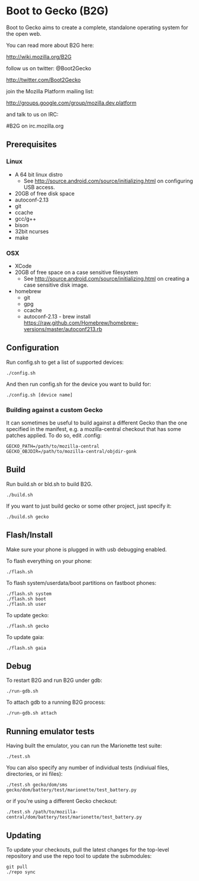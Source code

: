 # Boot to Gecko (B2G)

Boot to Gecko aims to create a complete, standalone operating system for the open web.

You can read more about B2G here:

  http://wiki.mozilla.org/B2G

follow us on twitter: @Boot2Gecko

  http://twitter.com/Boot2Gecko

join the Mozilla Platform mailing list:

  http://groups.google.com/group/mozilla.dev.platform

and talk to us on IRC:

  #B2G on irc.mozilla.org

## Prerequisites

### Linux

* A 64 bit linux distro
  * See http://source.android.com/source/initializing.html on configuring USB access.
* 20GB of free disk space
* autoconf-2.13
* git
* ccache
* gcc/g++
* bison
* 32bit ncurses
* make

### OSX

* XCode
* 20GB of free space on a case sensitive filesystem
  * See http://source.android.com/source/initializing.html on creating a case sensitive disk image.
* homebrew
  * git
  * gpg
  * ccache
  * autoconf-2.13 - brew install https://raw.github.com/Homebrew/homebrew-versions/master/autoconf213.rb

## Configuration

Run config.sh to get a list of supported devices:

    ./config.sh

And then run config.sh for the device you want to build for:

    ./config.sh [device name]

### Building against a custom Gecko

It can sometimes be useful to build against a different Gecko than the one specified in the manifest, e.g. a mozilla-central checkout that has some patches applied. To do so, edit .config:

    GECKO_PATH=/path/to/mozilla-central
    GECKO_OBJDIR=/path/to/mozilla-central/objdir-gonk

## Build

Run build.sh or bld.sh to build B2G.

    ./build.sh

If you want to just build gecko or some other project, just specify it:

    ./build.sh gecko

## Flash/Install

Make sure your phone is plugged in with usb debugging enabled.

To flash everything on your phone:

    ./flash.sh

To flash system/userdata/boot partitions on fastboot phones:

    ./flash.sh system
    ./flash.sh boot
    ./flash.sh user

To update gecko:

    ./flash.sh gecko

To update gaia:

    ./flash.sh gaia

## Debug

To restart B2G and run B2G under gdb:

    ./run-gdb.sh

To attach gdb to a running B2G process:

    ./run-gdb.sh attach

## Running emulator tests

Having built the emulator, you can run the Marionette test suite:

    ./test.sh

You can also specify any number of individual tests (indiviual files, directories, or ini files):

    ./test.sh gecko/dom/sms gecko/dom/battery/test/marionette/test_battery.py

or if you're using a different Gecko checkout:

    ./test.sh /path/to/mozilla-central/dom/battery/test/marionette/test_battery.py

## Updating

To update your checkouts, pull the latest changes for the top-level repository and use the repo tool to update the submodules:

    git pull
    ./repo sync
